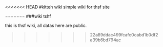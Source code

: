 <<<<<<< HEAD
#kitteh wiki
simple wiki for thsf site


=======
###wiki tshf 

this is thsf wiki, all datas here are public.
>>>>>>> 22a89ddac499fcafc0cabd1b0df2a39b6bd794ac
